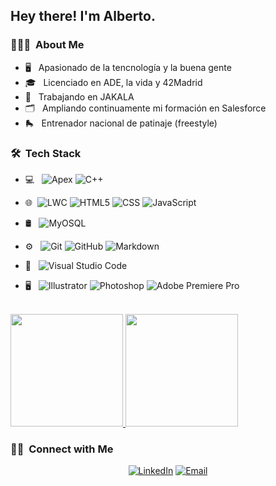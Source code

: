<h2> Hey there! I'm Alberto.</h2>

<h3> 👨🏻‍💻 &nbsp;About Me </h3>

- 🖥️ &nbsp; Apasionado de la tencnología y la buena gente 
- 🎓 &nbsp; Licenciado en ADE, la vida y 42Madrid
- 🐊 &nbsp; Trabajando en JAKALA 
- 🗂️ &nbsp; Ampliando continuamente mi formación en Salesforce
- 🛼 &nbsp; Entrenador nacional de patinaje (freestyle) 

<h3> 🛠 &nbsp;Tech Stack</h3>

- 💻 &nbsp;
  ![Apex](https://img.shields.io/badge/APEX-Salesforce-blue)
  ![C++](https://img.shields.io/badge/-C-333333?style=flat&logo=C%2B%2B&logoColor=00599C)
  
- 🌐 &nbsp;![LWC](https://img.shields.io/badge/LWC-Salesforce-blue)
  ![HTML5](https://img.shields.io/badge/-HTML5-333333?style=flat&logo=HTML5)
  ![CSS](https://img.shields.io/badge/-CSS-333333?style=flat&logo=CSS3&logoColor=1572B6)
  ![JavaScript](https://img.shields.io/badge/-JavaScript-333333?style=flat&logo=javascript) 
- 🛢 &nbsp;
  ![MyOSQL](https://img.shields.io/badge/-OSQL-333333?style=flat&logo=mysql)
- ⚙️ &nbsp;
  ![Git](https://img.shields.io/badge/-Git-333333?style=flat&logo=git)
  ![GitHub](https://img.shields.io/badge/-GitHub-333333?style=flat&logo=github)
  ![Markdown](https://img.shields.io/badge/-Markdown-333333?style=flat&logo=markdown)
- 🔧 &nbsp;
  ![Visual Studio Code](https://img.shields.io/badge/-Visual%20Studio%20Code-333333?style=flat&logo=visual-studio-code&logoColor=007ACC)
- 🖥 &nbsp;
  ![Illustrator](https://img.shields.io/badge/-Illustrator-333333?style=flat&logo=adobe-illustrator)
  ![Photoshop](https://img.shields.io/badge/-Photoshop-333333?style=flat&logo=adobe-photoshop)
  ![Adobe Premiere Pro](https://img.shields.io/badge/Adobe%20Premiere%20Pro-333333.svg?style=flat&logo=Adobe%20Premiere%20Pro&logoColor=white)

<br/>

<a href="https://github.com/albzamor">
  <img height="180em" src="https://github-readme-stats.vercel.app/api?username=albzamor&theme=buefy&show_icons=true" />
  <img height="180em" src="https://github-readme-stats.vercel.app/api/top-langs/?username=albzamor&langs_count=10&theme=buefy&layout=compact&count-private=true" />
</a>

<br/>

<h3> 🤝🏻 &nbsp;Connect with Me </h3>

<p align="center">
<a href="https://www.linkedin.com/in/alberto-zamora-hernandez"><img alt="LinkedIn" src="https://img.shields.io/badge/LinkedIn-Alberto%20Zamora-blue?style=flat-square&logo=linkedin"></a>
<a href="https://www.instagram.com/adityavs_/"></a>
<a href="mailto:albzamor@gmail.com"><img alt="Email" src="https://img.shields.io/badge/Email-albzamor@gmail.com-blue?style=flat-square&logo=gmail"></a>
</p>

